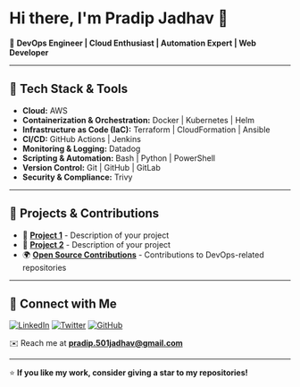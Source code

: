 # Hi there, I'm Pradip Jadhav 👋

🚀 **DevOps Engineer | Cloud Enthusiast | Automation Expert | Web Developer**

---

## 🔧 Tech Stack & Tools

- **Cloud:** AWS
- **Containerization & Orchestration:** Docker | Kubernetes | Helm
- **Infrastructure as Code (IaC):** Terraform | CloudFormation | Ansible
- **CI/CD:** GitHub Actions | Jenkins
- **Monitoring & Logging:** Datadog 
- **Scripting & Automation:** Bash | Python | PowerShell 
- **Version Control:** Git | GitHub | GitLab 
- **Security & Compliance:**  Trivy

---

## 📌 Projects & Contributions

- 🚀 **[Project 1](#)** - Description of your project
- 🔧 **[Project 2](#)** - Description of your project
- 🌍 **[Open Source Contributions](#)** - Contributions to DevOps-related repositories

---

## 📢 Connect with Me

[![LinkedIn](https://img.shields.io/badge/LinkedIn-blue?style=for-the-badge&logo=linkedin)](https://linkedin.com/in/pradip-jadhav-656a22220)
[![Twitter](https://img.shields.io/badge/Twitter-blue?style=for-the-badge&logo=twitter)](https://twitter.com/your-profile)
[![GitHub](https://img.shields.io/badge/GitHub-black?style=for-the-badge&logo=github)](https://github.com/Pradip501)

✉️ Reach me at **pradip.501jadhav@gmail.com**

---

⭐ **If you like my work, consider giving a star to my repositories!**
